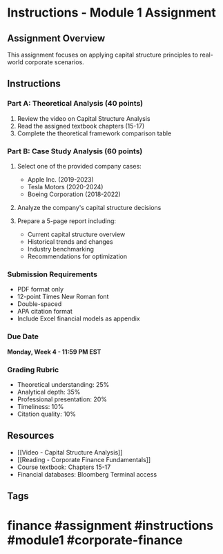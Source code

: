 # Instructions - Module 1 Assignment

## Assignment Overview

This assignment focuses on applying capital structure principles to real-world corporate scenarios.

## Instructions

### Part A: Theoretical Analysis (40 points)

1. Review the video on Capital Structure Analysis
2. Read the assigned textbook chapters (15-17)
3. Complete the theoretical framework comparison table

### Part B: Case Study Analysis (60 points)

1. Select one of the provided company cases:
   - Apple Inc. (2019-2023)
   - Tesla Motors (2020-2024)
   - Boeing Corporation (2018-2022)

2. Analyze the company's capital structure decisions
3. Prepare a 5-page report including:
   - Current capital structure overview
   - Historical trends and changes
   - Industry benchmarking
   - Recommendations for optimization

### Submission Requirements

- PDF format only
- 12-point Times New Roman font
- Double-spaced
- APA citation format
- Include Excel financial models as appendix

### Due Date

**Monday, Week 4 - 11:59 PM EST**

### Grading Rubric

- Theoretical understanding: 25%
- Analytical depth: 35%
- Professional presentation: 20%
- Timeliness: 10%
- Citation quality: 10%

## Resources

- [[Video - Capital Structure Analysis]]
- [[Reading - Corporate Finance Fundamentals]]
- Course textbook: Chapters 15-17
- Financial databases: Bloomberg Terminal access

## Tags

# finance #assignment #instructions #module1 #corporate-finance
